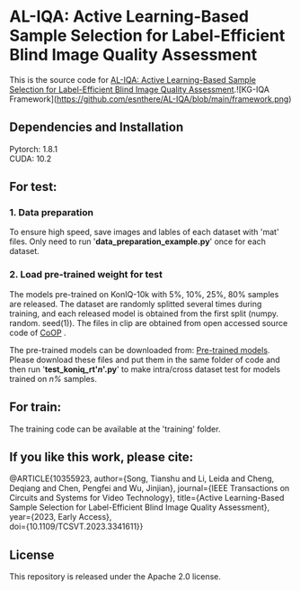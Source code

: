 # AL-IQA: Active Learning-Based Sample Selection for Label-Efficient Blind Image Quality Assessment
This is the source code for [AL-IQA: Active Learning-Based Sample Selection for Label-Efficient Blind Image Quality Assessment]([https://ieeexplore.ieee.org/document/10003665](https://ieeexplore.ieee.org/document/10355923)).![KG-IQA Framework](https://github.com/esnthere/AL-IQA/blob/main/framework.png)

## Dependencies and Installation
Pytorch: 1.8.1  
CUDA: 10.2  

## For test:
### 1. Data preparation  
   To ensure high speed, save images and lables of each dataset with 'mat' files. Only need to run '**data_preparation_example.py**' once for each dataset.
   
### 2. Load pre-trained weight for test  
   The models pre-trained on KonIQ-10k with 5%, 10%, 25%, 80% samples are released. The dataset are randomly splitted several times during training, and each released model is obtained from the first split (numpy. random. seed(1)). The files in clip are obtained from open accessed source code of [CoOP]([https://github.com/facebookresearch/deit](https://github.com/KaiyangZhou/CoOp)) . 
   
   The pre-trained models can be downloaded from: [Pre-trained models](https://pan.baidu.com/s/111iPWcQ7baaC5b771ZQ3Aw?pwd=j7pq). Please download these files and put them in the same folder of code and then run '**test_koniq_rt'*n*'.py**' to make intra/cross dataset test for models trained on *n%* samples.
   
   
## For train:  
The training code can be available at the 'training' folder.


## If you like this work, please cite:

@ARTICLE{10355923,
  author={Song, Tianshu and Li, Leida and Cheng, Deqiang and Chen, Pengfei and Wu, Jinjian},
  journal={IEEE Transactions on Circuits and Systems for Video Technology}, 
  title={Active Learning-Based Sample Selection for Label-Efficient Blind Image Quality Assessment}, 
  year={2023, Early Access},  
  doi={10.1109/TCSVT.2023.3341611}}

  
## License
This repository is released under the Apache 2.0 license. 
